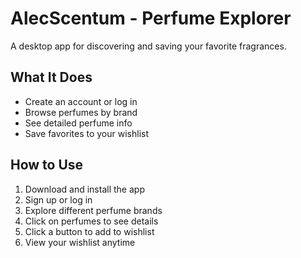 # AlecScentum - Perfume Explorer

A desktop app for discovering and saving your favorite fragrances.

## What It Does

- Create an account or log in
- Browse perfumes by brand
- See detailed perfume info
- Save favorites to your wishlist

## How to Use

1. Download and install the app
2. Sign up or log in
3. Explore different perfume brands
4. Click on perfumes to see details
5. Click a button to add to wishlist
6. View your wishlist anytime
